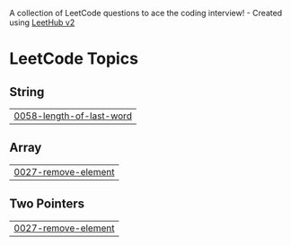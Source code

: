 A collection of LeetCode questions to ace the coding interview! - Created using [LeetHub v2](https://github.com/arunbhardwaj/LeetHub-2.0)
<!---LeetCode Topics Start-->
# LeetCode Topics
## String
|  |
| ------- |
| [0058-length-of-last-word](https://github.com/sususaiasusubendera/leetcode/tree/master/0058-length-of-last-word) |
## Array
|  |
| ------- |
| [0027-remove-element](https://github.com/sususaiasusubendera/leetcode/tree/master/0027-remove-element) |
## Two Pointers
|  |
| ------- |
| [0027-remove-element](https://github.com/sususaiasusubendera/leetcode/tree/master/0027-remove-element) |
<!---LeetCode Topics End-->